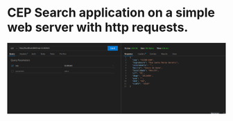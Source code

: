# CEP Search application on a simple web server with http requests.

![Response da Requisição Http](https://github.com/YasmimDev/Busca-cep/blob/main/response/img.png)
       
